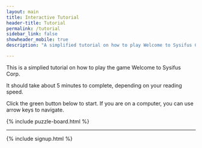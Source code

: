 ```yaml
---
layout: main
title: Interactive Tutorial
header-title: Tutorial
permalink: /tutorial
sidebar_link: false
showheader_mobile: true
description: "A simplified tutorial on how to play Welcome to Sysifus Corp."

---
```


<link rel="stylesheet" href="../assets/css/puzzle.css">
<script type="module">
  import { resetTutorial, runTutorial } from '../js/tutorial.js';

  //setup tutorial so that message is the only one to load 1sec later
  resetTutorial();

  //run tutorial when page loads
  window.addEventListener('load', (event) => {
    runTutorial();
  });
</script>

<div id="topTextWrapper">
  <p>This is a simplied tutorial on how to play the game <span class="is-bold">Welcome to Sysifus Corp</span>.</p>
  <p>It should take about 5 minutes to complete, depending on your reading speed.</p>
  <p>Click the green button below to start. <span class="is-hidden-mobile is-hidden-tablet-mobile">If you are on a computer, you can use arrow keys to navigate.</span></p>
</div>

{% include puzzle-board.html %}

---

{% include signup.html %}

<!--
---

{% include trypuzzle.md %} -->
